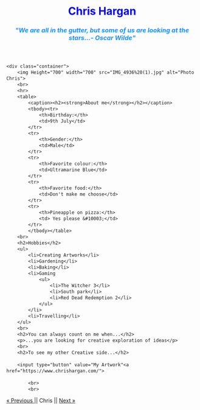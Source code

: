 <!DOCTYPE html>
<html lang="en">
<head>
    <link rel="stylesheet" href="CSS.css"
    <meta charset="UTF-8">
    <meta charset="utf-8">
    <link href="stylesheet.css" rel="stylesheet">

</head>
<body>

<style>
    h2 {
        color: dodgerblue;
    }
    h1{
        color: blue;
    }
    h3 {
        color: dodgerblue;
    }
</style>




<header>
    <div class="container">
        <h1>Chris Hargan</h1>
        <h3><i>"We are all in the gutter, but some of us are looking at the stars...- Oscar Wilde"</i></h3>
    </div>
</header>

<main>

    <div class="container">
        <img Height="700" width="700" src="IMG_4936%20(1).jpg" alt="Photo Chris">
        <br>
        <hr>
        <table>
            <caption><h2><strong>About me</strong></h2></caption>
            <tbody><tr>
                <th>Birthday:</th>
                <td>9th July</td>
            </tr>
            <tr>
                <th>Gender:</th>
                <td>Male</td>
            </tr>
            <tr>
                <th>Favorite colour:</th>
                <td>Ultramarine Blue</td>
            </tr>
            <tr>
                <th>Favorite food:</th>
                <td>Don't make me choose</td>
            </tr>
            <tr>
                <th>Pineapple on pizza:</th>
                <td> Yes please &#10003;</td>
            </tr>
            </tbody></table>
        <br>
        <h2>Hobbies</h2>
        <ul>
            <li>Creating Artworks</li>
            <li>Gardening</li>
            <li>Baking</li>
            <li>Gaming
                <ul>
                    <li>The Witcher 3</li>
                    <li>South park</li>
                    <li>Red Dead Redemption 2</li>
                </ul>
            </li>
            <li>Travelling</li>
        </ul>
        <br>
        <h2>You can always count on me when...</h2>
        <p>...you are looking for creative exploration of ideas</p>
        <br>
        <h2>To see my other Creative side...</h2>

        <input type="button" value="My Artwork"<a href="https://www.chrishargan.com/">

            <br>
            <br>


</main>

<footer>
    <div class="container">
        <a href="https://github.com/Arnaud-Langenus/Markdown"> &#171; Previous  </a>|| Chris || <a href="https://deni-khalikov.github.io/markdonw-warmup-css/"> Next &#187;    </div>
</footer>



<style>
    body {
        background-image: url('aerial-photography-bird-s-eye-view-colors-daylight-1557238 (1).jpg');
    }
</body>

</html>

